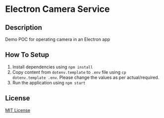 # Electron Camera Service

## Description

Demo POC for operating camera in an Electron app

## How To Setup

1. Install dependencies using `npm install`
2. Copy content from `dotenv.template` to `.env` file using `cp dotenv.template .env`. Please change the values as per actual/required.
3. Run the application using `npm start`

## License

[MIT License](./LICENSE)

